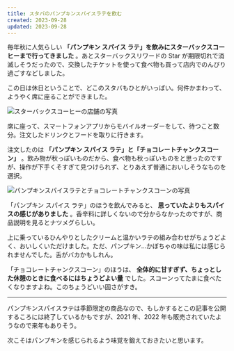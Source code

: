 ```yaml
---
title: スタバのパンプキンスパイスラテを飲む
created: 2023-09-28
updated: 2023-09-28
---
```


毎年秋に人気らしい **「パンプキン スパイス ラテ」を飲みにスターバックスコーヒーまで行ってきました** 。あとスターバックスリワードの Star が期限切れで消滅しそうだったので、交換したチケットを使って食べ物も買って店内でのんびり過ごすなどしました。

この日は休日ということで、どこのスタバもひとがいっぱい。何件かまわって、ようやく席に座ることができました。

![スターバックスコーヒーの店舗の写真](4254feef-f653-4992-9bce-3658baf4d300)

席に座って、スマートフォンアプリからモバイルオーダーをして、待つこと数分。注文したドリンクとフードを取りに行きます。

注文したのは **「パンプキン スパイス ラテ」と「チョコレートチャンクスコーン」** 。飲み物が秋っぽいものだから、食べ物も秋っぽいものをと思ったのですが、操作が下手くそすぎて見つけられず、とりあえず普通においしそうなものを選択。

![パンプキンスパイスラテとチョコレートチャンクスコーンの写真](54b946e7-41ee-4211-ad25-4b19a9a01300)

「パンプキン スパイス ラテ」のほうを飲んでみると、 **思っていたよりもスパイスの感じがありました** 。香辛料に詳しくないので分からなかったのですが、商品説明を見るとナツメグらしい。

上に乗っているひんやりとしたクリームと温かいラテの組み合わせがちょうどよく、おいしくいただけました。ただ、パンプキン…かぼちゃの味は私には感じられませんでした。舌がバカかもしれん。

「チョコレートチャンクスコーン」のほうは、 **全体的に甘すぎず、ちょっとした休憩のときに食べるにはちょうどよい量** でした。スコーンってたまに食べたくなりますよね。このちょうどいい固さがすき。

---

パンプキンスパイスラテは季節限定の商品なので、もしかするとこの記事を公開するころには終了しているかもですが、2021 年、2022 年も販売されていたようなので来年もありそう。

次こそはパンプキンを感じられるよう味覚を鍛えておきたいと思います。
